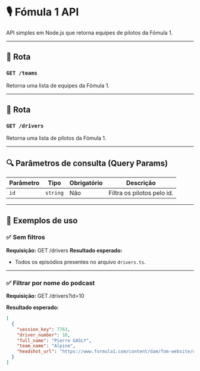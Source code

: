 # 🎙️ Fómula 1 API

API simples em Node.js que retorna equipes de pilotos da Fómula 1.

---

## 🚀 Rota

### `GET /teams`

Retorna uma lista de equipes da Fómula 1.

---

## 🚀 Rota

### `GET /drivers`

Retorna uma lista de pilotos da Fómula 1.

---

## 🔍 Parâmetros de consulta (Query Params)

| Parâmetro | Tipo     | Obrigatório | Descrição                 |
| --------- | -------- | ----------- | ------------------------- |
| `id`      | `string` | Não         | Filtra os pilotos pelo id. |

---

## 🧪 Exemplos de uso

### ✅ Sem filtros

**Requisição:**
GET /drivers
**Resultado esperado:**

- Todos os episódios presentes no arquivo `drivers.ts`.

---

### ✅ Filtrar por nome do podcast

**Requisição:**
GET /drivers?id=10

**Resultado esperado:**

```json
[
  {
    "session_key": 7763,
    "driver_number": 10,
    "full_name": "Pierre GASLY",
    "team_name": "Alpine",
    "headshot_url": "https://www.formula1.com/content/dam/fom-website/drivers/P/PIEGAS01_Pierre_Gasly/piegas01.png.transform/1col/image.png"
  }
]
```